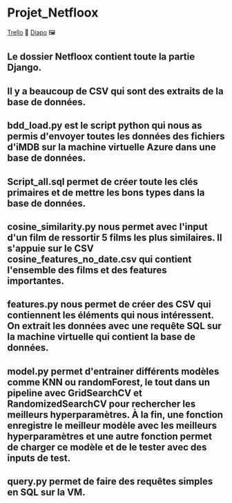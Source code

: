# Projet_Netfloox
[Trello](https://trello.com/invite/b/t30wOKVq/ATTI6a5db96a0e6037e53f916002fb10729dE46C7D33/projet-netfloox) 📌
[Diapo](https://docs.google.com/presentation/d/1_EoeHIMV8HF1E5UTIEvuz9Iu-HZVaBbgyljHkBkBvPw/edit?usp=sharing) 🖼️

## Le dossier Netfloox contient toute la partie Django.

## Il y a beaucoup de CSV qui sont des extraits de la base de données.

## bdd_load.py est le script python qui nous as permis d'envoyer toutes les données des fichiers d'iMDB sur la machine virtuelle Azure dans une base de données.

## Script_all.sql permet de créer toute les clés primaires et de mettre les bons types dans la base de données.

## cosine_similarity.py nous permet avec l'input d'un film de ressortir 5 films les plus similaires. Il s'appuie sur le CSV cosine_features_no_date.csv qui contient l'ensemble des films et des features importantes.

## features.py nous permet de créer des CSV qui contiennent les éléments qui nous intéressent. On extrait les données avec une requête SQL sur la machine virtuelle qui contient la base de données.

## model.py permet d'entrainer différents modèles comme KNN ou randomForest, le tout dans un pipeline avec GridSearchCV et RandomizedSearchCV pour rechercher les meilleurs hyperparamètres. À la fin, une fonction enregistre le meilleur modèle avec les meilleurs hyperparamètres et une autre fonction permet de charger ce modèle et de le tester avec des inputs de test.

## query.py permet de faire des requêtes simples en SQL sur la VM.
